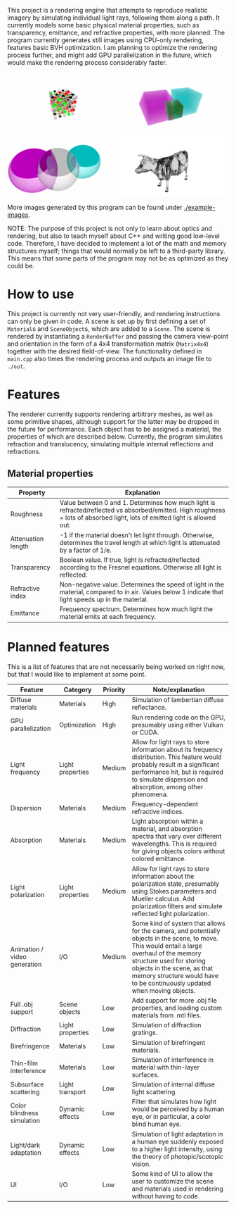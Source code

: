 This project is a rendering engine that attempts to reproduce realistic imagery by simulating individual light rays, following them along a path. It currently models some basic physical material properties, such as transparency, emittance, and refractive properties, with more planned. The program currently generates still images using CPU-only rendering, features basic BVH optimization. I am planning to optimize the rendering process further, and might add GPU parallelization in the future, which would make the rendering process considerably faster.

<div>
    <img src="example-images/out-280.png" width="49%">
    <img src="example-images/out-286.png" width="49%">
    <img src="example-images/out-170.png" width="49%">
    <img src="example-images/out-405.png" width="49%">
</div>

More images generated by this program can be found under [./example-images](./example-images).

NOTE: The purpose of this project is not only to learn about optics and rendering, but also to teach myself about C++ and writing good low-level code. Therefore, I have decided to implement a lot of the math and memory structures myself; things that would normally be left to a third-party library. This means that some parts of the program may not be as optimized as they could be.

# How to use

This project is currently not very user-friendly, and rendering instructions can only be given in code. A scene is set up by first defining a set of `Material`s and `SceneObject`s, which are added to a `Scene`. The scene is rendered by instantiating a `RenderBuffer` and passing the camera view-point and orientation in the form of a 4x4 transformation matrix (`Matrix4x4`) together with the desired field-of-view. The functionality defined in `main.cpp` also times the rendering process and outputs an image file to `./out`.

# Features

The renderer currently supports rendering arbitrary meshes, as well as some primitive shapes, although support for the latter may be dropped in the future for performance. Each object has to be assigned a material, the properties of which are described below. Currently, the program simulates refraction and translucency, simulating multiple internal reflections and refractions. 

## Material properties
| Property           | Explanation                                                                                                                                                                 |
|--------------------|-----------------------------------------------------------------------------------------------------------------------------------------------------------------------------|
| Roughness          | Value between 0 and 1. Determines how much light is refracted/reflected vs absorbed/emitted. High roughness = lots of absorbed light, lots of emitted light is allowed out. |
| Attenuation length | -1 if the material doesn't let light through. Otherwise, determines the travel length at which light is attenuated by a factor of 1/e.                                      |
| Transparency       | Boolean value. If true, light is refracted/reflected according to the Fresnel equations. Otherwise all light is reflected.                                                  |
| Refractive index   | Non-negative value. Determines the speed of light in the material, compared to in air. Values below 1 indicate that light speeds up in the material.                        |
| Emittance          | Frequency spectrum. Determines how much light the material emits at each frequency.                                                                                         |

# Planned features
This is a list of features that are not necessarily being worked on right now, but that I would like to implement at some point.

| Feature                      | Category         | Priority | Note/explanation                                                                                                                                                                                                                                                                     |
|------------------------------|------------------|----------|--------------------------------------------------------------------------------------------------------------------------------------------------------------------------------------------------------------------------------------------------------------------------------------|
| Diffuse materials            | Materials        | High     | Simulation of lambertian diffuse reflectance.                                                                                                                                                                                                                                        |
| GPU parallelization          | Optimization     | High     | Run rendering code on the GPU, presumably using either Vulkan or CUDA.                                                                                                                                                                                                               |
| Light frequency              | Light properties | Medium   | Allow for light rays to store information about its frequency distribution. This feature would probably result in a significant performance hit, but is required to simulate dispersion and absorption, among other phenomena.                                                       |
| Dispersion                   | Materials        | Medium   | Frequency-dependent refractive indices.                                                                                                                                                                                                                                              |
| Absorption                   | Materials        | Medium   | Light absorption within a material, and absorption spectra that vary over different wavelengths. This is required for giving objects colors without colored emittance.                                                                                                               |
| Light polarization           | Light properties | Medium   | Allow for light rays to store information about the polarization state, presumably using Stokes parameters and Mueller calculus. Add polarization filters and simulate reflected light polarization.                                                                                 |
| Animation / video generation | I/O              | Medium   | Some kind of system that allows for the camera, and potentially objects in the scene, to move. This would entail a large overhaul of the memory structure used for storing objects in the scene, as that memory structure would have to be continuously updated when moving objects. |
| Full .obj support            | Scene objects    | Low      | Add support for more .obj file properties, and loading custom materials from .mtl files.                                                                                                                                                                                             |
| Diffraction                  | Light properties | Low      | Simulation of diffraction gratings.                                                                                                                                                                                                                                                  |
| Birefringence                | Materials        | Low      | Simulation of birefringent materials.                                                                                                                                                                                                                                                |
| Thin-film interference       | Materials        | Low      | Simulation of interference in material with thin-layer surfaces.                                                                                                                                                                                                                     |
| Subsurface scattering        | Light transport  | Low      | Simulation of internal diffuse light scattering.                                                                                                                                                                                                                                     |
| Color blindness simulation   | Dynamic effects  | Low      | Filter that simulates how light would be perceived by a human eye, or in particular, a color blind human eye.                                                                                                                                                                        |
| Light/dark adaptation        | Dynamic effects  | Low      | Simulation of light adaptation in a human eye suddenly exposed to a higher light intensity, using the theory of photopic/scotopic vision.                                                                                                                                            |
| UI                           | I/O              | Low      | Some kind of UI to allow the user to customize the scene and materials used in rendering without having to code.                                                                                                                                                                     |
